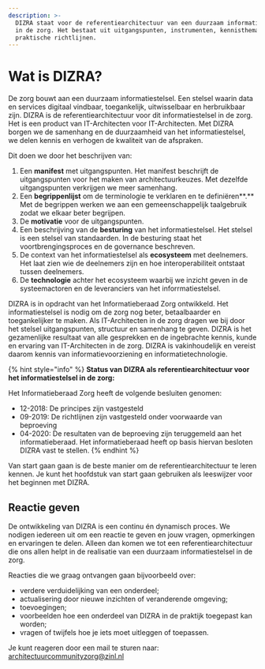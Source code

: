 ```yaml
---
description: >-
  DIZRA staat voor de referentiearchitectuur van een duurzaam informatiestelsel
  in de zorg. Het bestaat uit uitgangspunten, instrumenten, kennisthema's en
  praktische richtlijnen.
---
```


# Wat is DIZRA?

De zorg bouwt aan een duurzaam informatiestelsel. Een stelsel waarin data en services digitaal vindbaar, toegankelijk, uitwisselbaar en herbruikbaar zijn. DIZRA is de referentiearchitectuur voor dit informatiestelsel in de zorg. Het is een product van IT-Architecten voor IT-Architecten. Met DIZRA borgen we de samenhang en de duurzaamheid van het informatiestelsel, we delen kennis en verhogen de kwaliteit van de afspraken. 

Dit doen we door het beschrijven van:

1. Een **manifest** met uitgangspunten. Het manifest beschrijft de uitgangspunten voor het maken van architectuurkeuzes. Met dezelfde uitgangspunten verkrijgen we meer samenhang.
2. Een **begrippenlijst** om de terminologie te verklaren en te definiëren**.** Met de begrippen werken we aan een gemeenschappelijk taalgebruik zodat we elkaar beter begrijpen.
3. De **motivatie** voor de uitgangspunten. 
4. Een beschrijving van de **besturing** van het informatiestelsel. Het stelsel is een stelsel van standaarden. In de besturing staat het voortbrengingsproces en de governance beschreven.
5. De context van het informatiestelsel als **ecosysteem** met deelnemers. Het laat zien wie de deelnemers zijn en hoe interoperabiliteit ontstaat tussen deelnemers.
6. De **technologie** achter het ecosysteem waarbij we inzicht geven in de systeemactoren en de leveranciers van het inforrmatiestelsel.

DIZRA is in opdracht van het Informatieberaad Zorg ontwikkeld. Het informatiestelsel is nodig om de zorg nog beter, betaalbaarder en toegankelijker te maken. Als IT-Architecten in de zorg dragen we bij door het stelsel uitgangspunten, structuur en samenhang te geven. DIZRA is het gezamenlijke resultaat van alle gesprekken en de ingebrachte kennis, kunde en ervaring van IT-Architecten in de zorg. DIZRA is vakinhoudelijk en vereist daarom kennis van informatievoorziening en informatietechnologie. 

{% hint style="info" %}
**Status van DIZRA als referentiearchitectuur voor het informatiestelsel in de zorg:**

Het Informatieberaad Zorg heeft de volgende besluiten genomen:

* 12-2018: De principes zijn vastgesteld
* 09-2019: De richtlijnen zijn vastgesteld onder voorwaarde van beproeving
* 04-2020: De resultaten van de beproeving zijn teruggemeld aan het informatieberaad. Het informatieberaad heeft op basis hiervan besloten DIZRA vast te stellen.
{% endhint %}

Van start gaan gaan is de beste manier om de referentiearchitectuur te leren kennen. Je kunt het hoofdstuk van start gaan gebruiken als leeswijzer voor het beginnen met DIZRA.

## Reactie geven

De ontwikkeling van DIZRA is een continu én dynamisch proces. We nodigen iedereen uit om een reactie te geven en jouw vragen, opmerkingen en ervaringen te delen. Alleen dan komen we tot een referentiearchitectuur die ons allen helpt in de realisatie van een duurzaam informatiestelsel in de zorg.

Reacties die we graag ontvangen gaan bijvoorbeeld over:

* verdere verduidelijking van een onderdeel;
* actualisering door nieuwe inzichten of veranderende omgeving;
* toevoegingen;
* voorbeelden hoe een onderdeel van DIZRA in de praktijk toegepast kan worden;
* vragen of twijfels hoe je iets moet uitleggen of toepassen.

Je kunt reageren door een mail te sturen naar: [architectuurcommunityzorg@zinl.nl](mailto:architectuurcommunityzorg@zinl.nl)

